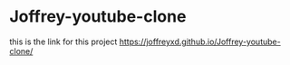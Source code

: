 # Joffrey-youtube-clone
this is the link for this project https://joffreyxd.github.io/Joffrey-youtube-clone/
